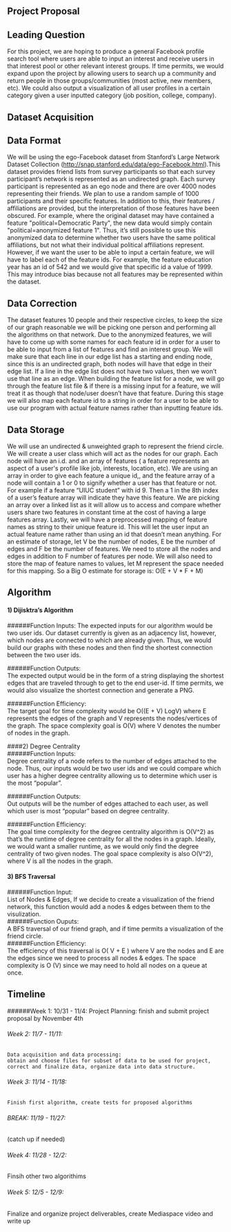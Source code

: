 ## Project Proposal
## Leading Question 
For this project, we are hoping to produce a general Facebook profile search tool where users are able to input an interest and receive users in that interest pool or other relevant interest groups. If time permits, we would expand upon the project by allowing users to search up a community and return people in those groups/communities (most active, new members, etc). We could also output a visualization of all user profiles in a certain category given a user inputted category (job position, college, company).

## Dataset Acquisition

## Data Format
We will be using the ego-Facebook dataset from Stanford’s Large Network Dataset Collection (http://snap.stanford.edu/data/ego-Facebook.html).This dataset provides friend lists from survey participants so that each survey participant’s network is represented as an undirected graph. Each survey participant is represented as an ego node and there are over 4000 nodes representing their friends. We plan to use a random sample of 1000 participants and their specific features. In addition to this, their features / affiliations are provided, but the interpretation of those features have been obscured. For example, where the original dataset may have contained a feature "political=Democratic Party", the new data would simply contain "political=anonymized feature 1". Thus, it’s still possible to use this anonymized data to determine whether two users have the same political affiliations, but not what their individual political affiliations represent. However, if we want the user to be able to input a certain feature, we will have to label each of the feature ids. For example, the feature education year has an id of 542 and we would give that specific id a value of 1999. This may introduce bias because not all features may be represented within the dataset.

## Data Correction
 
The dataset features 10 people and their respective circles, to keep the size of our graph reasonable we will be picking one person and performing all the algorithms on that network. Due to the anonymized features, we will have to come up with some names for each feature id in order for a user to be able to input from a list of features and find an interest group. We will make sure that each line in our edge list has a starting and ending node, since this is an undirected graph, both nodes will have that edge in their edge list. If a line in the edge list does not have two values, then we won’t use that line as an edge. When building the feature list for a node, we will go through the feature list file & if there is a missing input for a feature, we will treat it as though that node/user doesn’t have that feature. During this stage we will also map each feature id to a string in order for a user to be able to use our program with actual feature names rather than inputting feature ids.

## Data Storage
We will use an undirected & unweighted graph to represent the friend circle. We will create a user class which will act as the nodes for our graph. Each node will have an i.d. and an array of features ( a feature represents an aspect of a user's profile like job, interests, location, etc). We are using an array in order to give each feature a unique id,, and the feature array of a node will contain a 1 or 0 to signify whether a user has that feature or not. For example if a feature “UIUC student” with id 9. Then a 1 in the 8th index of a user’s feature array will indicate they have this feature. We are picking an array over a linked list as it will allow us to access and compare whether users share two features in constant time at the cost of having a large features array. Lastly, we will have a preprocessed mapping of feature names as string to their unique feature id. This will let the user input an actual feature name rather than using an id that doesn’t mean anything. 
	For an estimate of storage, let V be the number of nodes, E be the number of edges and F be the number of features. We need to store all the nodes and edges in addition to F number of features per node. We will also need to store the map of feature names to values, let M represent the space needed for this mapping. So a Big O estimate for storage is:
 O(E + V * F + M)


## Algorithm 
#### 1) Dijisktra’s Algorithm  
######Function Inputs: 
 The expected inputs for our algorithm would be two user ids. Our dataset currently is given as an adjacency list, however, which nodes are connected to which are already given. Thus, we would build our graphs with these nodes and then find the shortest connection between the two user ids.  

######Function Outputs:  
The expected output would be in the form of a string displaying the shortest edges that are traveled through to get to the end user-id. If time permits, we would also visualize the shortest connection and generate a PNG.  

######Function Efficiency:  
The target goal for time complexity would be O((E + V) LogV) where E represents the edges of the graph and V represents the nodes/vertices of the graph. The space complexity goal is O(V) where V denotes the number of nodes in the graph.

####2) Degree Centrality  
######Function Inputs:   
Degree centrality of a node refers to the number of edges attached to the node. Thus, our inputs would be two user ids and we could compare which user has a higher degree centrality allowing us to determine which user is the most “popular”.  

######Function Outputs:  
Out outputs will be the number of edges attached to each user, as well which user is most “popular” based on degree centrality.  

######Function Efficiency:  
The goal time complexity for the degree centrality algorithm is O(V^2) as that’s the runtime of degree centrality for all the nodes in a graph. Ideally, we would want a smaller runtime, as we would only find the degree centrality of two given nodes. The goal space complexity is also O(V^2), where V is all the nodes in the graph. 

#### 3) BFS Traversal
######Function Input:  
List of Nodes & Edges, If we decide to create a visualization of the friend network, this function would add a nodes & edges between them to the visulization.   
######Function Ouputs:  
A BFS traversal of our friend graph, and if time permits a visualization of the friend circle.   
######Function Efficiency:   
The efficiency of this traversal is O( V + E ) where V are the nodes and E are the edges since we need to process all nodes & edges. The space complexity is O (V) since we may need to hold all nodes on a queue at once.

## Timeline
######Week 1: 10/31 - 11/4: 
Project Planning: finish and submit project proposal by November 4th  
######	Week 2: 11/7 - 11/11:   
	Data acquisition and data processing: 
	obtain and choose files for subset of data to be used for project, 
	correct and finalize data, organize data into data structure.    
######	Week 3: 11/14 - 11/18:  
	Finish first algorithm, create tests for proposed algorithms  
######	BREAK: 11/19 - 11/27: 
(catch up if needed)  
######	Week 4: 11/28 -  12/2:  
Finsih other two algorithims
######	Week 5: 12/5 - 12/9:   
 Finalize and organize project deliverables, create Mediaspace video and write up 
